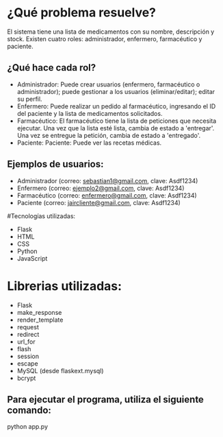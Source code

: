 # ¿Qué problema resuelve? 
El sistema tiene una lista de medicamentos con su nombre, descripción y stock.
Existen cuatro roles: administrador, enfermero, farmacéutico y paciente.
## ¿Qué hace cada rol? 
- Administrador: Puede crear usuarios (enfermero, farmacéutico o administrador); puede gestionar a los usuarios (eliminar/editar); editar su perfil.
- Enfermero: Puede realizar un pedido al farmacéutico, ingresando el ID del paciente y la lista de medicamentos solicitados.
- Farmacéutico: El farmacéutico tiene la lista de peticiones que necesita ejecutar. Una vez que la lista esté lista, cambia de estado a 'entregar'. Una vez se entregue la petición, cambia de estado a 'entregado'.
- Paciente: Paciente: Puede ver las recetas médicas.
## Ejemplos de usuarios: 
- Administrador (correo: sebastian1@gmail.com, clave: Asdf1234)
- Enfermero (correo: ejemplo2@gmail.com, clave: Asdf1234)
- Farmacéutico (correo: enfermero@gmail.com, clave: Asdf1234)
- Paciente (correo: jaircliente@gmail.com, clave: Asdf1234)

#Tecnologías utilizadas:
- Flask
- HTML
- CSS
- Python
- JavaScript

# Librerias utilizadas: 
- Flask
- make_response
- render_template
- request
- redirect
- url_for
- flash
- session
- escape
- MySQL (desde flaskext.mysql)
- bcrypt

## Para ejecutar el programa, utiliza el siguiente comando: 
python app.py
